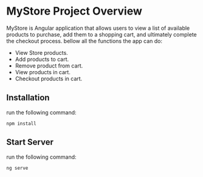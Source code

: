 # MyStore Project Overview

MyStore is Angular application that allows users to view a list of available products to purchase, add them to a shopping cart, and ultimately complete the checkout process. bellow all the functions the app can do:

- View Store products.
- Add products to cart.
- Remove product from cart.
- View products in cart.
- Checkout products in cart.

## Installation

run the following command: 
```
npm install
```

## Start Server

run the following command: 
```
ng serve
```
